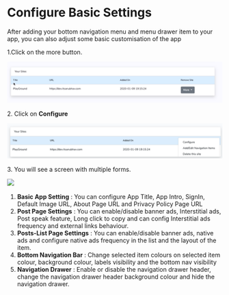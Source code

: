 # Configure Basic Settings

After adding your bottom navigation menu and menu drawer item to your app, you can also adjust some basic customisation of the app

1.Click on the more button.

![](../.gitbook/assets/sites.png)

2\. Click on **Configure**

![](../.gitbook/assets/more-options.png)

3\. You will see a screen with multiple forms.

![](broken-reference)

1. **Basic App Setting** : You can configure App Title, App Intro, SignIn, Default Image URL, About Page URL and Privacy Policy Page URL
2. **Post Page Settings** :  You can enable/disable banner ads, Interstitial ads,  Post speak feature, Long click to copy and can config Interstitial ads frequency and external links behaviour.
3. **Posts-List Page Settings** : You can enable/disable banner ads, native ads and configure native ads frequency in the list and the layout of the item.
4. **Bottom Navigation Bar** : Change selected item colours on selected item colour, background colour, labels visibility and the bottom nav visibility
5. **Navigation Drawer** : Enable or disable the navigation drawer header, change the navigation drawer header background colour and hide the navigation drawer.
